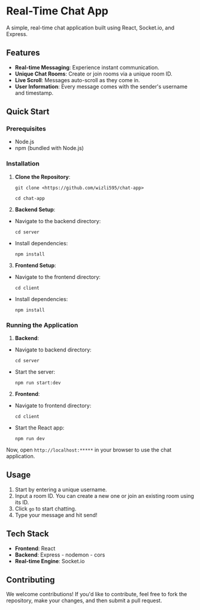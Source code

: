 # Real-Time Chat App

A simple, real-time chat application built using React, Socket.io, and Express.

## Features

- **Real-time Messaging**: Experience instant communication.
- **Unique Chat Rooms**: Create or join rooms via a unique room ID.
- **Live Scroll**: Messages auto-scroll as they come in.
- **User Information**: Every message comes with the sender's username and timestamp.

## Quick Start

### Prerequisites

- Node.js
- npm (bundled with Node.js)

### Installation

1. **Clone the Repository**:
   ```
   git clone <https://github.com/wizli595/chat-app>
   ```
   ```
   cd chat-app
   ```
2. **Backend Setup**:

- Navigate to the backend directory:
  ```
  cd server
  ```
- Install dependencies:
  ```
  npm install
  ```

3. **Frontend Setup**:

- Navigate to the frontend directory:
  ```
  cd client
  ```
- Install dependencies:
  ```
  npm install
  ```

### Running the Application

1. **Backend**:

- Navigate to backend directory:
  ```
  cd server
  ```
- Start the server:
  ```
  npm run start:dev
  ```

2. **Frontend**:

- Navigate to frontend directory:
  ```
  cd client
  ```
- Start the React app:
  ```
  npm run dev
  ```

Now, open `http://localhost:*****` in your browser to use the chat application.

## Usage

1. Start by entering a unique username.
2. Input a room ID. You can create a new one or join an existing room using its ID.
3. Click `go` to start chatting.
4. Type your message and hit send!

## Tech Stack

- **Frontend**: React
- **Backend**: Express - nodemon - cors
- **Real-time Engine**: Socket.io

## Contributing

We welcome contributions! If you'd like to contribute, feel free to fork the repository, make your changes, and then submit a pull request.
